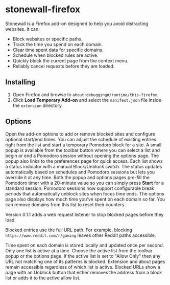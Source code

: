 # stonewall-firefox

Stonewall is a Firefox add-on designed to help you avoid distracting websites. It can:

- Block websites or specific paths.
- Track the time you spend on each domain.
- Clear time spent data for specific domains.
- Schedule when blocked rules are active.
- Quickly block the current page from the context menu.
- Reliably cancel requests before they are loaded.

## Installing

1. Open Firefox and browse to `about:debugging#/runtime/this-firefox`.
2. Click **Load Temporary Add-on** and select the `manifest.json` file inside the `extension` directory.

## Options

Open the add-on options to add or remove blocked sites and configure optional start/end times.
You can adjust the schedule of existing entries right from the list and start a temporary Pomodoro block for a site. A small popup is available from the toolbar button where you can select a list and begin or end a Pomodoro session without opening the options page. The popup also links to the preferences page for quick access. Each list shows a status indicator with a manual Block/Unblock switch. The status updates automatically based on schedules and Pomodoro sessions but lets you override it at any time.
Both the popup and options pages pre-fill the Pomodoro timer with a 20-minute value so you can simply press **Start** for a standard session. Pomodoro sessions now support configurable break periods that automatically unblock sites when focus time ends.
The options page also displays how much time you've spent on each domain so far.
You can remove domains from this list to reset their counters.

Version 0.1.1 adds a web request listener to stop blocked pages before they load.

Blocked entries use the full URL path. For example, blocking `https://www.reddit.com/r/gaming` leaves other Reddit paths accessible.

Time spent on each domain is stored locally and updated once per second.
Only one list is active at a time. Choose the active list from the toolbar popup or the options page. If the active list is set to "Allow Only" then any URL not matching one of its patterns is blocked. Extension and about pages remain accessible regardless of which list is active.
Blocked URLs show a page with an Unblock button that either removes the address from a block list or adds it to the active allow list.
